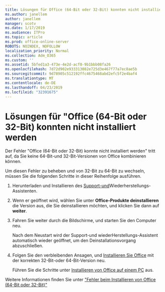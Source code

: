 ```yaml
---
title: Lösungen für Office (64-Bit oder 32-Bit) konnten nicht installiert werden
ms.author: janellem
author: janellem
manager: scotv
ms.date: 1/17/2019
ms.audience: ITPro
ms.topic: article
ms.prod: office-online-server
ROBOTS: NOINDEX, NOFOLLOW
localization_priority: Normal
ms.collection: Adm_O365
ms.custom: ''
ms.assetid: 5bfed1a3-473e-4e2d-acf0-9b1bbb08fa26
ms.openlocfilehash: 7d72d902e933313082e725d3e467f77a7ec8ae5b
ms.sourcegitcommit: 9d78905c512192ffc4675468abd2efc5f2e4baf4
ms.translationtype: MT
ms.contentlocale: de-DE
ms.lasthandoff: 04/23/2019
ms.locfileid: "32391675"
---
```

# <a name="solutions-for-office-64-bit-or-32-bit-couldnt-be-installed"></a>Lösungen für "Office (64-Bit oder 32-Bit) konnten nicht installiert werden



Der Fehler "Office (64-Bit oder 32-Bit) konnte nicht installiert werden" tritt auf, da Sie keine 64-Bit-und 32-Bit-Versionen von Office kombinieren können.
  
Um diesen Fehler zu beheben und von 32-Bit zu 64-Bit zu wechseln, müssen Sie die folgenden Schritte in dieser Reihenfolge ausführen.
  
1. Herunterladen und Installieren des [Support-und](https://aka.ms/SARA-OfficeUninstall-Alchemy)Wiederherstellungs-Assistenten.
    
1. Wenn er geöffnet wird, wählen Sie unter **Office-Produkte deinstallieren** die Version aus, die Sie deinstallieren möchten, und klicken Sie dann auf **weiter**. 
    
2. Fahren Sie weiter durch die Bildschirme, und starten Sie den Computer neu.
    
    Nach dem Neustart wird der Support-und wiederHerstellungs-Assistent automatisch wieder geöffnet, um den Deinstallationsvorgang abzuschließen.
    
3. Folgen Sie den verbleibenden Ansagen, und [Installieren Sie Office](https://portal.office.com/OLS/MySoftware.aspx) mit der korrekten 32-Bit-oder 64-Bit-Version neu. 
    
    Führen Sie die Schritte unter [Installieren von Office auf einem PC](https://support.office.com/article/4414eaaf-0478-48be-9c42-23adc4716658?wt.mc_id=Alchemy_ClientDIA) aus.
    
Weitere Informationen finden Sie unter ["Fehler beim Installieren von Office (64-Bit oder 32-Bit)"](https://support.office.com/article/2e2dc9e5-3eb0-420c-862a-ab085b38597f?wt.mc_id=Alchemy_ClientDIA)
  


